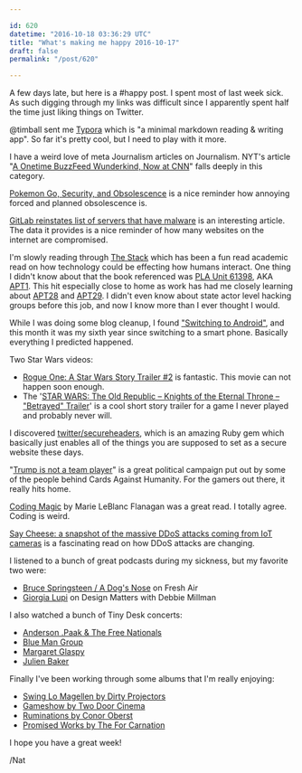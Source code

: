 ```yaml
---

id: 620
datetime: "2016-10-18 03:36:29 UTC"
title: "What's making me happy 2016-10-17"
draft: false
permalink: "/post/620"

---
```


A few days late, but here is a #happy post. I spent most of last week sick. As such digging through my links was difficult since I apparently spent half the time just liking things on Twitter.

@timball sent me [Typora](https://www.typora.io/) which is "a minimal markdown reading & writing app". So far it's pretty cool, but I need to play with it more.

I have a weird love of meta Journalism articles on Journalism. NYT's article "[A Onetime BuzzFeed Wunderkind, Now at CNN](http://nyti.ms/2e5N4bb)" falls deeply in this category.

[Pokemon Go, Security, and Obsolescence](https://community.rapid7.com/community/metasploit/blog/2016/10/11/pokemon-go-security-and-obsolescence) is a nice reminder how annoying forced and planned obsolescence is.

[GitLab reinstates list of servers that have malware](https://about.gitlab.com/2016/10/15/gitlab-reinstates-list-of-servers-that-have-malware/) is an interesting article. The data it provides is a nice reminder of how many websites on the internet are compromised.

I'm slowly reading through [The Stack](https://www.goodreads.com/book/show/26263179-the-stack) which has been a fun read academic read on how technology could be effecting how humans interact. One thing I didn't know about that the book referenced was [PLA Unit 61398](https://en.wikipedia.org/wiki/PLA_Unit_61398), AKA [APT1](https://docs.google.com/spreadsheets/d/1H9_xaxQHpWaa4O_Son4Gx0YOIzlcBWMsdvePFX68EKU/htmlview). This hit especially close to home as work has had me closely learning about [APT28](https://en.wikipedia.org/wiki/Fancy_Bear) and [APT29](https://en.wikipedia.org/wiki/APT29). I didn't even know about state actor level hacking groups before this job, and now I know more than I ever thought I would.

While I was doing some blog cleanup, I found ["Switching to Android"](https://writing.natwelch.com/post/496), and this month it was my sixth year since switching to a smart phone. Basically everything I predicted happened.

Two Star Wars videos:

 - [Rogue One: A Star Wars Story Trailer #2](https://www.youtube.com/watch?v=sC9abcLLQpI&feature=youtu.be) is fantastic. This movie can not happen soon enough.
 - The '[STAR WARS: The Old Republic – Knights of the Eternal Throne – "Betrayed" Trailer](https://www.youtube.com/watch?v=LbpDxrew4A0&feature=youtu.be)' is a cool short story trailer for a game I never played and probably never will.

I discovered [twitter/secureheaders](https://github.com/twitter/secureheaders), which is an amazing Ruby gem which basically just enables all of the things you are supposed to set as a secure website these days.

"[Trump is not a team player](http://www.trumpisnotateamplayer.com/)" is a great political campaign put out by some of the people behind Cards Against Humanity. For the gamers out there, it really hits home.

[Coding Magic](http://marieflanagan.com/coding-magic/) by Marie LeBlanc Flanagan was a great read. I totally agree. Coding is weird.

[Say Cheese: a snapshot of the massive DDoS attacks coming from IoT cameras](https://blog.cloudflare.com/say-cheese-a-snapshot-of-the-massive-ddos-attacks-coming-from-iot-cameras/) is a fascinating read on how DDoS attacks are changing.


I listened to a bunch of great podcasts during my sickness, but my favorite two were:

 - [Bruce Springsteen / A Dog's Nose](http://pca.st/MMy6) on Fresh Air
 - [Giorgia Lupi](http://pca.st/U9nJ) on Design Matters with Debbie Millman

I also watched a bunch of Tiny Desk concerts:

 - [Anderson .Paak & The Free Nationals](https://www.youtube.com/watch?v=ferZnZ0_rSM&feature=youtu.be)
 - [Blue Man Group](https://www.youtube.com/watch?v=qTJfITfbYNA&feature=youtu.be)
 - [Margaret Glaspy](https://youtu.be/uxglzsJkBJg)
 - [Julien Baker](https://youtu.be/tADWPTqR_4A)

Finally I've been working through some albums that I'm really enjoying:

 - [Swing Lo Magellen by Dirty Projectors](http://amzn.to/2eLqN2Y)
 - [Gameshow by Two Door Cinema](http://amzn.to/2e37Ytd)
 - [Ruminations by Conor Oberst](http://amzn.to/2dXoAPu)
 - [Promised Works by The For Carnation](http://amzn.to/2e38cRg)

I hope you have a great week!

/Nat

